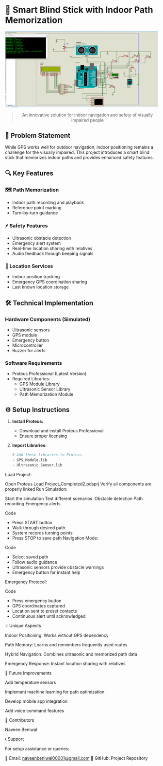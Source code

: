 # 🦯 Smart Blind Stick with Indoor Path Memorization

<div align="center">
  <img src="./demoImage.png" alt="Project Demo" width="800"/>

  > An innovative solution for indoor navigation and safety of visually impaired people
</div>

## 🌟 Problem Statement
While GPS works well for outdoor navigation, indoor positioning remains a challenge for the visually impaired. This project introduces a smart blind stick that memorizes indoor paths and provides enhanced safety features.

## 🔍 Key Features

### 🗺️ Path Memorization
- Indoor path recording and playback
- Reference point marking
- Turn-by-turn guidance

### ⚡ Safety Features
- Ultrasonic obstacle detection
- Emergency alert system
- Real-time location sharing with relatives
- Audio feedback through beeping signals

### 📍 Location Services
- Indoor position tracking
- Emergency GPS coordination sharing
- Last known location storage

## 🛠️ Technical Implementation

### Hardware Components (Simulated)
- Ultrasonic sensors
- GPS module
- Emergency button
- Microcontroller
- Buzzer for alerts

### Software Requirements
- Proteus Professional (Latest Version)
- Required Libraries:
  - GPS Module Library
  - Ultrasonic Sensor Library
  - Path Memorization Module

## ⚙️ Setup Instructions

1. **Install Proteus:**
   - Download and install Proteus Professional
   - Ensure proper licensing

2. **Import Libraries:**
   ```bash
   # Add these libraries to Proteus
   - GPS_Module.lib
   - Ultrasonic_Sensor.lib
Load Project:

Open Proteus
Load Project_Completed2.pdsprj
Verify all components are properly linked
Run Simulation:

Start the simulation
Test different scenarios:
Obstacle detection
Path recording
Emergency alerts


Code
- Press START button
- Walk through desired path
- System records turning points
- Press STOP to save path
Navigation Mode:

Code

- Select saved path
- Follow audio guidance
- Ultrasonic sensors provide obstacle warnings
- Emergency button for instant help
  
Emergency Protocol:

Code
- Press emergency button
- GPS coordinates captured
- Location sent to preset contacts
- Continuous alert until acknowledged



💡 Unique Aspects

Indoor Positioning: Works without GPS dependency

Path Memory: Learns and remembers frequently used routes

Hybrid Navigation: Combines ultrasonic and memorized path data

Emergency Response: Instant location sharing with relatives


🤝 Future Improvements

Add temperature sensors

Implement machine learning for path optimization

Develop mobile app integration

Add voice command features


👥 Contributors

Naveen Beniwal

📞 Support

For setup assistance or queries:

📧 Email: naveenbeniwal00001@gmail.com
🔗 GitHub: Project Repository

